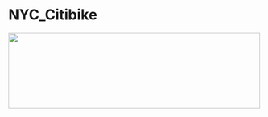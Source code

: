 # NYC_Citibike

<img src="https://user-images.githubusercontent.com/73450637/106846526-0244b580-667b-11eb-95d0-8fd411e6c3f3.jpg" width="500" height="150">
